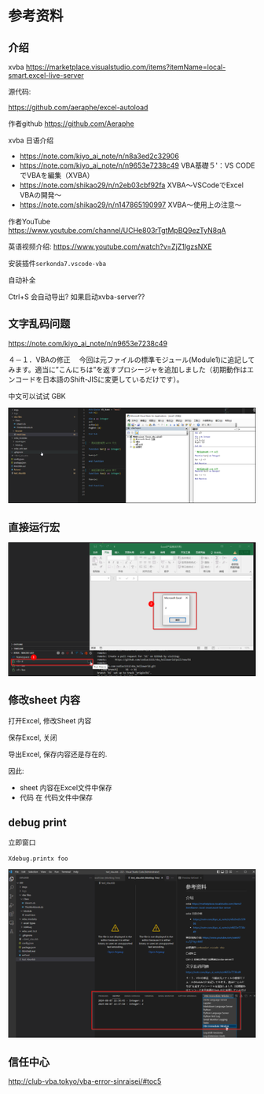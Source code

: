 # 参考资料

## 介绍

xvba 
https://marketplace.visualstudio.com/items?itemName=local-smart.excel-live-server

源代码:

https://github.com/aeraphe/excel-autoload

作者github https://github.com/Aeraphe


xvba 日语介绍

* https://note.com/kiyo_ai_note/n/n8a3ed2c32906
* https://note.com/kiyo_ai_note/n/n9653e7238c49 VBA基礎５'：VS CODEでVBAを編集（XVBA）
* https://note.com/shikao29/n/n2eb03cbf92fa XVBA～VSCodeでExcel VBAの開発～
* https://note.com/shikao29/n/n147865190997 XVBA～使用上の注意～


作者YouTube https://www.youtube.com/channel/UCHe803rTgtMpBQ9ezTyN8qA



英语视频介绍: https://www.youtube.com/watch?v=ZjZ1lgzsNXE




安装插件`serkonda7.vscode-vba`

自动补全


Ctrl+S 会自动导出? 如果启动xvba-server??

## 文字乱码问题

https://note.com/kiyo_ai_note/n/n9653e7238c49

４－１．VBAの修正
　今回は元ファイルの標準モジュール(Module1)に追記してみます。適当に”こんにちは”を返すプロシージャを追加しました（初期動作はエンコードを日本語のShift-JISに変更しているだけです）。

中文可以试试 GBK

![](imgs/10.png)


## 直接运行宏


![](imgs/11.png)

## 修改sheet 内容

打开Excel, 修改Sheet 内容

保存Excel, 关闭

导出Excel, 保存内容还是存在的.

因此: 
* sheet 内容在Excel文件中保存
* 代码 在 代码文件中保存


## debug print

立即窗口

`Xdebug.printx foo`

![](imgs/12.png)

## 信任中心

http://club-vba.tokyo/vba-error-sinraisei/#toc5
